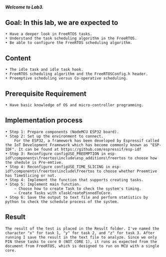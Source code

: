 ##### Welcome to Lab3.
## **Goal**: In this lab, we are expected to
    • Have a deeper look in FreeRTOS tasks.
    • Understand the task scheduling algorithm in the FreeRTOS.
    • Be able to configure the FreeRTOS scheduling algorithm.
## **Content**
    • The idle task and idle task hook.
    • FreeRTOS scheduling algorithm and the FreeRTOSConfig.h header.
    • Preemptive scheduling versus Co-operative scheduling.
## **Prerequisite Requirement**
    • Have basic knowledge of OS and micro-controller programming.
## **Implementation process**
    • Step 1: Prepare components (NodeMCU ESP32 board). 
    • Step 2: Set up the environment to connect. 
        For the ESP32, a framework has been developed by Espressif called the IoT Development Framework which has become commonly known as "ESP-IDF". It can be found at https://github.com/espressif/esp-idf 
    • Step 3: Reconfigure configUSE_PREEMPTION in esp-idf\components\freertos\include\esp_additions\freertos to choose how the shedule is Pre-emtive.
    • Step 4: Reconfigure configUSE_TIME_SLICING in esp-idf\components\freertos\include\freertos to choose whether Preemtive has TimeSlicing or not.
    • Step 4: Implement the function that supports creating tasks.
    • Step 5: Implement main function.
        – Choose how to create Task to check the system's timing.
        – Create Tasks with xTaskCreatePinnedToCore.
    • Step 6: Save the output to text file and perform statistics by python to check the schedule process of the system.
## **Result**
    The result of the test is placed in the Result folder. I've named the character "x" for task 1, "y" for task 2, and "z" for task 3. After running I save the result in the text file to analyze. Since we only PIN these tasks to core 0 (NOT CORE 1), it runs as expected from the document from FreeRTOS, which is designed to run on MCU with a single core.
